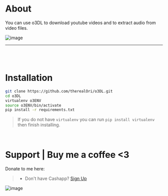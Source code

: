 # About
You can use o3DL to download youtube videos and to extract audio from video files.

![image](https://user-images.githubusercontent.com/45724082/178301245-7700ca82-8395-4bef-9db3-dd09da6c09aa.png)

__ __

<br />
<br />

# Installation
```zsh
git clone https://github.com/therealOri/o3DL.git
cd o3DL
virtualenv o3ENV
source o3ENV/bin/activate
pip install -r requirements.txt
```
> If you do not have `virtualenv` you can run `pip install virtualenv` then finish installing.

<br />

# Support  |  Buy me a coffee <3
Donate to me here:
> - Don't have Cashapp? [Sign Up](https://cash.app/app/TKWGCRT)

![image](https://user-images.githubusercontent.com/45724082/158000721-33c00c3e-68bb-4ee3-a2ae-aefa549cfb33.png)
